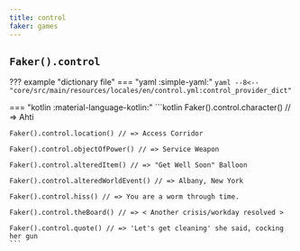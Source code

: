 ```yaml
---
title: control
faker: games
---
```


## `Faker().control`

??? example "dictionary file"
    === "yaml :simple-yaml:"
        ```yaml
        --8<-- "core/src/main/resources/locales/en/control.yml:control_provider_dict"
        ```

=== "kotlin :material-language-kotlin:"
    ```kotlin
    Faker().control.character() // => Ahti

    Faker().control.location() // => Access Corridor

    Faker().control.objectOfPower() // => Service Weapon

    Faker().control.alteredItem() // => "Get Well Soon" Balloon

    Faker().control.alteredWorldEvent() // => Albany, New York

    Faker().control.hiss() // => You are a worm through time.

    Faker().control.theBoard() // => < Another crisis/workday resolved >

    Faker().control.quote() // => 'Let's get cleaning' she said, cocking her gun
    ```
